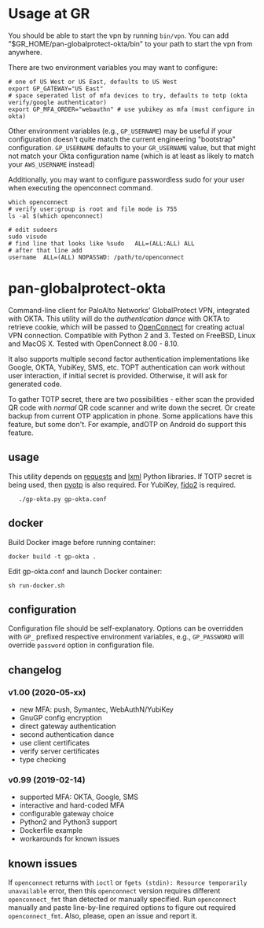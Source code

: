 # Usage at GR

You should be able to start the vpn by running `bin/vpn`.  You can add
"$GR_HOME/pan-globalprotect-okta/bin" to your path to start the vpn from
anywhere.

There are two environment variables you may want to configure:
```
# one of US West or US East, defaults to US West
export GP_GATEWAY="US East"
# space seperated list of mfa devices to try, defaults to totp (okta verify/google authenticator)
export GP_MFA_ORDER="webauthn" # use yubikey as mfa (must configure in okta)
```

Other environment variables (e.g., `GP_USERNAME`) may be useful if your
configuration doesn't quite match the current engineering "bootstrap"
configuration. `GP_USERNAME` defaults to your `GR_USERNAME` value, but that
might not match your Okta configuration name (which is at least as likely to
match your `AWS_USERNAME` instead)

Additionally, you may want to configure passwordless sudo for your user when
executing the openconnect command.

```
which openconnect
# verify user:group is root and file mode is 755
ls -al $(which openconnect)

# edit sudoers
sudo visudo
# find line that looks like %sudo   ALL=(ALL:ALL) ALL
# after that line add
username  ALL=(ALL) NOPASSWD: /path/to/openconnect
```

# pan-globalprotect-okta

Command-line client for PaloAlto Networks' GlobalProtect VPN, integrated with OKTA.
This utility will do the _authentication dance_ with OKTA to retrieve cookie,
which will be passed to [OpenConnect](https://github.com/openconnect/openconnect)
for creating actual VPN connection. Compatible with Python 2 and 3. Tested on
FreeBSD, Linux and MacOS X. Tested with OpenConnect 8.00 - 8.10.

It also supports multiple second factor authentication implementations like Google, OKTA, YubiKey, SMS, etc.
TOPT authentication can work without user interaction, if initial secret is provided.
Otherwise, it will ask for generated code.

To gather TOTP secret, there are two possibilities - either scan the provided QR
code with _normal_ QR code scanner and write down the secret. Or create backup
from current OTP application in phone. Some applications have this feature, but
some don't. For example, andOTP on Android do support this feature.

## usage
This utility depends on [requests](http://www.python-requests.org/) and [lxml](https://lxml.de/)
Python libraries. If TOTP secret is being used, then [pyotp](https://github.com/pyotp/pyotp)
is also required. For YubiKey, [fido2](https://github.com/Yubico/python-fido2) is required.

```
   ./gp-okta.py gp-okta.conf
```

## docker

Build Docker image before running container:
```
docker build -t gp-okta .
```

Edit gp-okta.conf and launch Docker container:
```
sh run-docker.sh
```

## configuration

Configuration file should be self-explanatory. Options can be overridden with
`GP_` prefixed respective environment variables, e.g., `GP_PASSWORD` will
override `password` option in configuration file.

## changelog
### v1.00 (2020-05-xx)
- new MFA: push, Symantec, WebAuthN/YubiKey
- GnuGP config encryption
- direct gateway authentication
- second authentication dance
- use client certificates
- verify server certificates
- type checking

### v0.99 (2019-02-14)
- supported MFA: OKTA, Google, SMS
- interactive and hard-coded MFA
- configurable gateway choice
- Python2 and Python3 support
- Dockerfile example
- workarounds for known issues

## known issues

If `openconnect` returns with `ioctl` or `fgets (stdin): Resource temporarily unavailable`
error, then this `openconnect` version requires different `openconnect_fmt` than detected
or manually specified. Run `openconnect` manually and paste line-by-line required options
to figure out required `openconnect_fmt`. Also, please, open an issue and report it.
